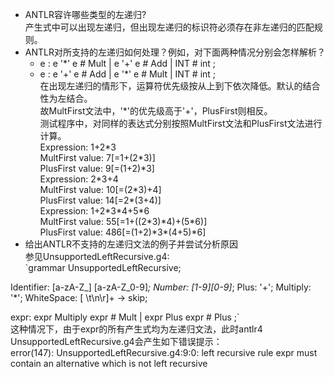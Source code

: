 * ANTLR容许哪些类型的左递归?  
产生式中可以出现左递归，但出现左递归的标识符必须存在非左递归的匹配规则。  
* ANTLR对所支持的左递归如何处理？例如，对下面两种情况分别会怎样解析？  
	* e : e '\*' e # Mult | e '+' e # Add | INT # int ;  
	* e : e '+' e # Add | e '\*' e # Mult | INT # int ;  
在出现左递归的情形下，运算符优先级按从上到下依次降低。默认的结合性为左结合。  
故MultFirst文法中，'\*'的优先级高于'+'，PlusFirst则相反。  
测试程序中，对同样的表达式分别按照MultFirst文法和PlusFirst文法进行计算。  
Expression: 1+2\*3  
MultFirst value: 7[=1+(2\*3)]  
PlusFirst value: 9[=(1+2)\*3]  
Expression: 2\*3+4  
MultFirst value: 10[=(2\*3)+4]  
PlusFirst value: 14[=2\*(3+4)]  
Expression: 1+2\*3\*4+5\*6  
MultFirst value: 55[=1+((2\*3)\*4)+(5\*6)]  
PlusFirst value: 486[=(1+2)\*3\*(4+5)\*6]  
* 给出ANTLR不支持的左递归文法的例子并尝试分析原因  
参见UnsupportedLeftRecursive.g4:  
`grammar UnsupportedLeftRecursive;

Identifier: [a-zA-Z_] [a-zA-Z_0-9]*;
Number: [1-9][0-9]*;
Plus: '+';
Multiply: '*';
WhiteSpace: [ \t\n\r]+ -> skip;

expr:
	expr Multiply expr  # Mult
	| expr Plus expr  # Plus
	;`  
这种情况下，由于expr的所有产生式均为左递归文法，此时antlr4 UnsupportedLeftRecursive.g4会产生如下错误提示：  
error(147): UnsupportedLeftRecursive.g4:9:0: left recursive rule expr must contain an alternative which is not left recursive  
